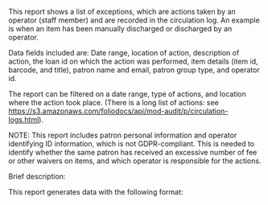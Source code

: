 This report shows a list of exceptions, which are actions taken by an operator (staff member) and are recorded in the circulation log. 
An example is when an item has been manually discharged or discharged by an operator. 

Data fields included are: Date range, location of action, description of action, the loan id on which the action was performed, item details (item id, barcode, and title),
patron name and email, patron group type, and operator id.

The report can be filtered on a date range, type of actions, and location where the action took place.
(There is a long list of actions: see https://s3.amazonaws.com/foliodocs/api/mod-audit/p/circulation-logs.html).

NOTE: This report includes patron personal information and operator identifying ID information, which is not GDPR-compliant. This is needed to identify whether the same 
patron has received an excessive number of fee or other waivers on items, and which operator is responsible for the actions.



Brief description:

This report generates data with the following format:

